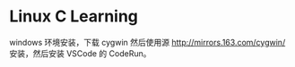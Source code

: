 # Linux C Learning

windows 环境安装，下载 cygwin 然后使用源 http://mirrors.163.com/cygwin/ 安装，然后安装 VSCode 的 CodeRun。
